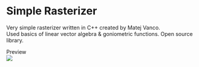 # Simple Rasterizer
Very simple rasterizer written in C++ created by Matej Vanco.\
Used basics of linear vector algebra & goniometric functions. Open source library.

Preview\
![](https://media.giphy.com/media/VgldyVMg7uLZSATIpW/giphy.gif)
